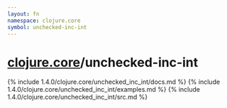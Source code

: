 ```yaml
---
layout: fn
namespace: clojure.core
symbol: unchecked-inc-int
---
```


# [clojure.core](../)/unchecked-inc-int

{% include 1.4.0/clojure.core/unchecked_inc_int/docs.md %}
{% include 1.4.0/clojure.core/unchecked_inc_int/examples.md %}
{% include 1.4.0/clojure.core/unchecked_inc_int/src.md %}

